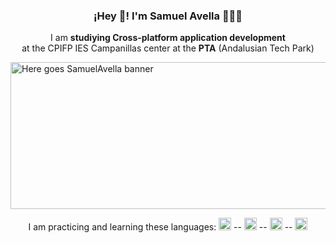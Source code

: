 <h3 align="center">¡Hey 👋! I'm Samuel Avella 👨🏻‍💻</h3>
<p align="center">I am <strong>studiying Cross-platform application development</strong> <br> at the CPIFP IES Campanillas center at the <strong>PTA</strong> (Andalusian Tech Park)</p>
<img src="https://i.postimg.cc/m2MYvNdP/informatica-1.jpg" alt="Here goes SamuelAvella banner" width="1080px" height="235px" />
<p align="center">I am practicing and learning these languages:  <img src="https://i.postimg.cc/nLHkVNvj/html-5.png" width="20px" height="20px"> -- <img src="https://i.postimg.cc/509b3984/css.png" width="20px" height="20px"> -- <img src="https://i.postimg.cc/W3fLwG28/javascript.png" width="20px" height="20px"> -- <img src="https://i.postimg.cc/WpFbf3Qz/java.png" width="20px" height="20px"></p>
